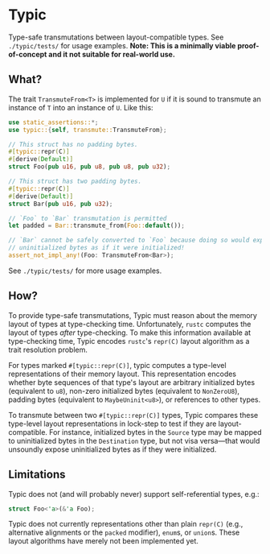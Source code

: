 # Typic

Type-safe transmutations between layout-compatible types. See `./typic/tests/` for usage examples. **Note: This is a minimally viable proof-of-concept and it not suitable for real-world use.**

## What?

The trait `TransmuteFrom<T>` is implemented for `U` if it is sound to transmute an instance of `T` into an instance of `U`. Like this:

```rust
use static_assertions::*;
use typic::{self, transmute::TransmuteFrom};

// This struct has no padding bytes.
#[typic::repr(C)]
#[derive(Default)]
struct Foo(pub u16, pub u8, pub u8, pub u32);

// This struct has two padding bytes.
#[typic::repr(C)]
#[derive(Default)]
struct Bar(pub u16, pub u32);

// `Foo` to `Bar` transmutation is permitted
let padded = Bar::transmute_from(Foo::default());

// `Bar` cannot be safely converted to `Foo` because doing so would expose
// uninitialized bytes as if it were initialized!
assert_not_impl_any!(Foo: TransmuteFrom<Bar>);
```

See `./typic/tests/` for more usage examples.

## How?

To provide type-safe transmutations, Typic must reason about the memory layout of types at type-checking time. Unfortunately, `rustc` computes the layout of types _after_ type-checking. To make this information available at type-checking time, Typic encodes `rustc`'s `repr(C)` layout algorithm as a trait resolution problem.

For types marked `#[typic::repr(C)]`, typic computes a type-level representations of their memory layout. This representation encodes whether byte sequences of that type's layout are arbitrary initialized bytes (equivalent to `u8`), non-zero initialized bytes (equivalent to `NonZeroU8`), padding bytes (equivalent to `MaybeUninit<u8>`), or references to other types.

To transmute between two `#[typic::repr(C)]` types, Typic compares these type-level layout representations in lock-step to test if they are layout-compatible. For instance, initialized bytes in the `Source` type may be mapped to uninitialized bytes in the `Destination` type, but not visa versa—that would unsoundly expose uninitialized bytes as if they were initialized.

## Limitations

Typic does not (and will probably never) support self-referential types, e.g.:

```rust
struct Foo<'a>(&'a Foo);
```

Typic does not currently representations other than plain `repr(C)` (e.g., alternative alignments or the `packed` modifier), `enum`s, or `union`s. These layout algorithms have merely not been implemented yet.
